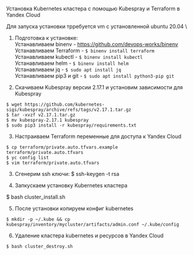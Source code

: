 Установка Kubernetes кластера с помощью Kubespray и Terraform в Yandex Cloud

Для запуска установки трребуется vm с установленной ubuntu 20.04 \
1) Подготовка к установке: \
  Устанавливаем binenv - https://github.com/devops-works/binenv \
  Устанавливаем Terraform - ```$ binenv install terraform``` \
  Устанавливаем kubectl - ```$ binenv install kubectl``` \
  Устанавливаем helm - ```$ binenv install helm``` \
  Устанавливаем jq - ```$ sudo apt install jq``` \
  Устанавливаем pip3 и git - ```$ sudo apt install python3-pip git```

2) Скачиваем Kubespray версии 2.17.1 и установим зависимости для Kubespray
```
$ wget https://github.com/kubernetes-sigs/kubespray/archive/refs/tags/v2.17.1.tar.gz
$ tar -xvzf v2.17.1.tar.gz
$ mv kubespray-2.17.1 kubespray
$ sudo pip3 install -r kubespray/requirements.txt
```

3) Настраиваем Terraform переменные для доступа к Yandex Cloud
```
$ cp terraform/private.auto.tfvars.example terraform/private.auto.tfvars
$ yc config list
$ vim terraform/private.auto.tfvars
```

3) Сгенерим ssh ключи: $ ssh-keygen -t rsa

4) Запкускаем установку Kubernetes кластера

$ bash cluster_install.sh


5) После установки копируем конфиг kubernetes
```
$ mkdir -p ~/.kube && cp kubespray/inventory/mycluster/artifacts/admin.conf ~/.kube/config
```

6) Удаление кластера kubernetes и ресурсов в Yandex Cloud
```
$ bash cluster_destroy.sh
```
